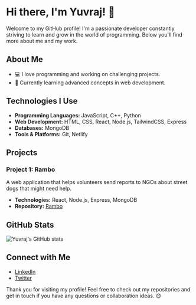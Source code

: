 # Hi there, I'm Yuvraj! 👋

Welcome to my GitHub profile! I'm a passionate developer constantly striving to learn and grow in the world of programming. Below you'll find more about me and my work.

## About Me

- 💻 I love programming and working on challenging projects.
- 🌱 Currently learning advanced concepts in web development.

## Technologies I Use

- **Programming Languages:** JavaScript, C++, Python
- **Web Development:** HTML, CSS, React, Node.js, TailwindCSS, Express
- **Databases:** MongoDB
- **Tools & Platforms:** Git, Netlify

## Projects

### Project 1: Rambo
A web application that helps volunteers send reports to NGOs about street dogs that might need help.

- **Technologies:** React, Node.js, Express, MongoDB
- **Repository:** [Rambo](https://github.com/yuvrajdev1920/rambo)

## GitHub Stats

![Yuvraj's GitHub stats](https://github-readme-stats.vercel.app/api?username=yuvrajdev1920&show_icons=true&theme=radical)

## Connect with Me

- [LinkedIn](https://www.linkedin.com/in/yuvraj-pratap-singh-b46432214/)
- [Twitter](https://x.com/yuvraj_codes)

Thank you for visiting my profile! Feel free to check out my repositories and get in touch if you have any questions or collaboration ideas. 😊
